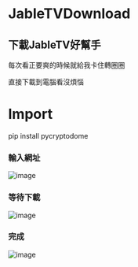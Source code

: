 # JableTVDownload

## 下載JableTV好幫手

每次看正要爽的時候就給我卡住轉圈圈  

直接下載到電腦看沒煩惱

# Import
pip install pycryptodome

### 輸入網址
![image](https://github.com/hcjohn463/JableDownload/blob/main/img/input.PNG)

### 等待下載

![image](https://github.com/hcjohn463/JableDownload/blob/main/img/finish.PNG)

### 完成

![image](https://github.com/hcjohn463/JableDownload/blob/main/img/output.PNG)
